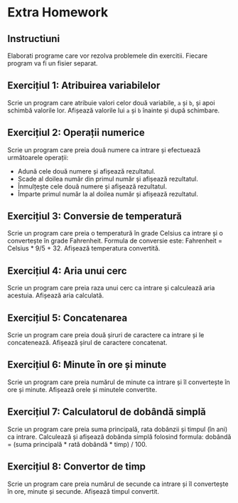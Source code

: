 # Extra Homework

## Instructiuni

Elaborati programe care vor rezolva problemele din exercitii. Fiecare program va fi un fisier separat. 


## Exercițiul 1: Atribuirea variabilelor
Scrie un program care atribuie valori celor două variabile, `a` și `b`, și apoi schimbă valorile lor. Afișează valorile lui `a` și `b` înainte și după schimbare.

## Exercițiul 2: Operații numerice
Scrie un program care preia două numere ca intrare și efectuează următoarele operații:
- Adună cele două numere și afișează rezultatul.
- Scade al doilea număr din primul număr și afișează rezultatul.
- Înmulțește cele două numere și afișează rezultatul.
- Împarte primul număr la al doilea număr și afișează rezultatul.

## Exercițiul 3: Conversie de temperatură
Scrie un program care preia o temperatură în grade Celsius ca intrare și o convertește în grade Fahrenheit. Formula de conversie este: Fahrenheit = Celsius * 9/5 + 32. Afișează temperatura convertită.

## Exercițiul 4: Aria unui cerc
Scrie un program care preia raza unui cerc ca intrare și calculează aria acestuia. Afișează aria calculată.

## Exercițiul 5: Concatenarea
Scrie un program care preia două șiruri de caractere ca intrare și le concatenează. Afișează șirul de caractere concatenat.

## Exercițiul 6: Minute în ore și minute
Scrie un program care preia numărul de minute ca intrare și îl convertește în ore și minute. Afișează orele și minutele convertite.

## Exercițiul 7: Calculatorul de dobândă simplă
Scrie un program care preia suma principală, rata dobânzii și timpul (în ani) ca intrare. Calculează și afișează dobânda simplă folosind formula: dobândă = (suma principală * rată dobândă * timp) / 100.

## Exercițiul 8: Convertor de timp
Scrie un program care preia numărul de secunde ca intrare și îl convertește în ore, minute și secunde. Afișează timpul convertit.
